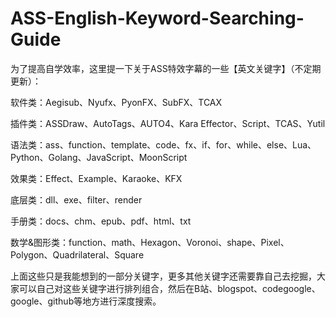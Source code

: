# ASS-English-Keyword-Searching-Guide
为了提高自学效率，这里提一下关于ASS特效字幕的一些【英文关键字】（不定期更新）：

软件类：Aegisub、Nyufx、PyonFX、SubFX、TCAX

插件类：ASSDraw、AutoTags、AUTO4、Kara Effector、Script、TCAS、Yutil

语法类：ass、function、template、code、fx、if、for、while、else、Lua、Python、Golang、JavaScript、MoonScript

效果类：Effect、Example、Karaoke、KFX

底层类：dll、exe、filter、render

手册类：docs、chm、epub、pdf、html、txt

数学&图形类：function、math、Hexagon、Voronoi、shape、Pixel、Polygon、Quadrilateral、Square

上面这些只是我能想到的一部分关键字，更多其他关键字还需要靠自己去挖掘，大家可以自己对这些关键字进行排列组合，然后在B站、blogspot、codegoogle、google、github等地方进行深度搜索。
